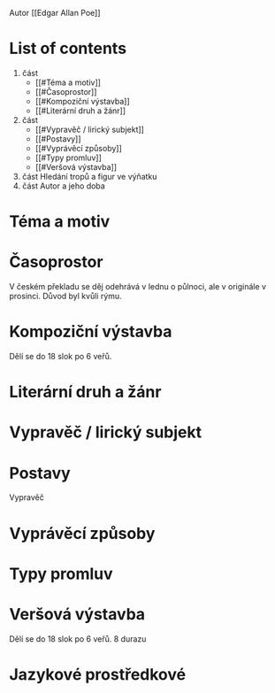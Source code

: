 Autor [[Edgar Allan Poe]]
# List of contents
1. část
	- [[#Téma a motiv]]
	- [[#Časoprostor]]
	- [[#Kompoziční výstavba]]
	- [[#Literární druh a žánr]]
2. část
	- [[#Vypravěč / lirický subjekt]]
	- [[#Postavy]]
	- [[#Vyprávěcí způsoby]]
	- [[#Typy promluv]]
	- [[#Veršová výstavba]]
3. část 
	Hledání tropů a figur ve výňatku
4. část
	Autor a jeho doba

# Téma a motiv
# Časoprostor
V českém překladu se děj odehrává v lednu o půlnoci, ale v originále v prosinci. Důvod byl kvůli rýmu. 
# Kompoziční výstavba
Dělí se do 18 slok po 6 veřů.
# Literární druh a žánr
# Vypravěč / lirický subjekt
# Postavy
Vypravěč
# Vyprávěcí způsoby
# Typy promluv
# Veršová výstavba
Dělí se do 18 slok po 6 veřů. 
8 durazu 
# Jazykové prostředkové
